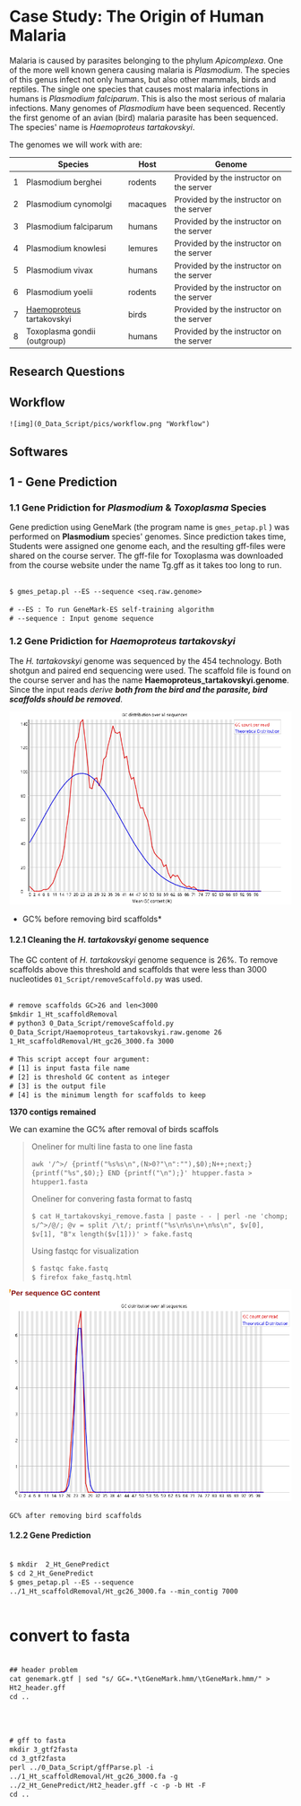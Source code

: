# Case Study: The Origin of Human Malaria

Malaria is caused by parasites belonging to the phylum *Apicomplexa*. One of the more well known genera causing malaria is *Plasmodium*. The species of this genus infect not only humans, but also other mammals, birds and reptiles. The single one species that causes most malaria infections in humans is *Plasmodium falciparum*. This is also the most serious of malaria infections. Many genomes of *Plasmodium* have been sequenced. Recently the first genome of an avian (bird) malaria parasite has been sequenced. The species' name is *Haemoproteus tartakovskyi*.

The genomes we will work with are:

|   | Species                                                              | Host     | Genome                                   |
| - | -------------------------------------------------------------------- | -------- | ---------------------------------------- |
| 1 | Plasmodium berghei                                                   | rodents  | Provided by the instructor on the server |
| 2 | Plasmodium cynomolgi                                                 | macaques | Provided by the instructor on the server |
| 3 | Plasmodium falciparum                                                | humans   | Provided by the instructor on the server |
| 4 | Plasmodium knowlesi                                                  | lemures  | Provided by the instructor on the server |
| 5 | Plasmodium vivax                                                     | humans   | Provided by the instructor on the server |
| 6 | Plasmodium yoelii                                                    | rodents  | Provided by the instructor on the server |
| 7 | [Haemoproteus](https://en.wikipedia.org/wiki/Haemoproteus) tartakovskyi | birds    | Provided by the instructor on the server |
| 8 | Toxoplasma gondii (outgroup)                                         | humans   | Provided by the instructor on the server |

## Research Questions





## Workflow

    ![img](0_Data_Script/pics/workflow.png "Workflow")

## Softwares

## 1 - Gene Prediction

### **1.1 Gene Pridiction for *Plasmodium* & *Toxoplasma* Species**

Gene prediction using GeneMark (the program name is `gmes_petap.pl` ) was performed on **Plasmodium** species' genomes. Since prediction takes time, Students were assigned one genome each, and the resulting gff-files were shared on the course server. The gff-file for Toxoplasma was downloaded from the course website under the name Tg.gff as it takes too long to run.

```

$ gmes_petap.pl --ES --sequence <seq.raw.genome>

# --ES : To run GeneMark-ES self-training algorithm
# --sequence : Input genome sequence

```

### 1.2 Gene Pridiction for *Haemoproteus tartakovskyi*

The *H. tartakovskyi* genome was sequenced by the 454 technology. Both shotgun and paired end sequencing were used. The scaffold file is found on the course server and has the name **Haemoproteus_tartakovskyi.genome**. Since the input reads *derive **both from the bird and the parasite, bird scaffolds should be removed***.

![img](0_Data_Script/pics/htGCbefore.png "GC% after removing bird scaffolds")

* GC% before removing bird scaffolds*

#### 1.2.1 Cleaning the *H. tartakovskyi* genome sequence

The GC content of *H. tartakovskyi* genome sequence is 26%. To remove scaffolds above this threshold and scaffolds that were less than 3000 nucleotides `01_Script/removeScaffold.py` was used.

```

# remove scaffolds GC>26 and len<3000
$mkdir 1_Ht_scaffoldRemoval
# python3 0_Data_Script/removeScaffold.py 0_Data_Script/Haemoproteus_tartakovskyi.raw.genome 26 1_Ht_scaffoldRemoval/Ht_gc26_3000.fa 3000

# This script accept four argument:
# [1] is input fasta file name
# [2] is threshold GC content as integer
# [3] is the output file
# [4] is the minimum length for scaffolds to keep

```

**1370 contigs remained**

We can examine the GC% after removal of birds scaffols

> Oneliner for multi line fasta to one line fasta
>
> ```
> awk '/^>/ {printf("%s%s\n",(N>0?"\n":""),$0);N++;next;} {printf("%s",$0);} END {printf("\n");}' htupper.fasta > htupper1.fasta
>
> ```
>
> Oneliner for convering fasta format to fastq
>
> ```
> $ cat H_tartakovskyi_remove.fasta | paste - - | perl -ne 'chomp; s/^>/@/; @v = split /\t/; printf("%s\n%s\n+\n%s\n", $v[0], $v[1], "B"x length($v[1]))' > fake.fastq
>
> ```
>
> Using fastqc for visualization
>
> ```
> $ fastqc fake.fastq 
> $ firefox fake_fastq.html
> ```

![img](0_Data_Script/pics/htGCAfter.png "GC% after removing bird scaffolds")

    GC% after removing bird scaffolds

#### 1.2.2 Gene Prediction

```
 
$ mkdir  2_Ht_GenePredict
$ cd 2_Ht_GenePredict
$ gmes_petap.pl --ES --sequence ../1_Ht_scaffoldRemoval/Ht_gc26_3000.fa --min_contig 7000


```

# convert to fasta


```

## header problem
cat genemark.gtf | sed "s/ GC=.*\tGeneMark.hmm/\tGeneMark.hmm/" > Ht2_header.gff
cd ..



```


```

# gff to fasta
mkdir 3_gtf2fasta
cd 3_gtf2fasta
perl ../0_Data_Script/gffParse.pl -i ../1_Ht_scaffoldRemoval/Ht_gc26_3000.fa -g ../2_Ht_GenePredict/Ht2_header.gff -c -p -b Ht -F
cd ..


```
